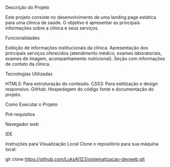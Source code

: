 Descrição do Projeto

Este projeto consiste no desenvolvimento de uma landing page estática para uma clínica de saúde. O objetivo é apresentar as principais informações sobre a clínica e seus serviços.

Funcionalidades

Exibição de informações institucionais da clínica.
Apresentação dos principais serviços oferecidos (atendimento médico, exames laboratoriais, exames de imagem, acompanhamento nutricional).
Seção com informações de contato da clínica.

Tecnologias Utilizadas

HTML5: Para estruturação do conteúdo.
CSS3: Para estilização e design responsivo.
GitHub: Hospedagem do código fonte e documentação do projeto.

Como Executar o Projeto

Pré-requisitos

Navegador web

IDE 

Instruções para Visualização Local
Clone o repositório para sua máquina local:

git clone https://github.com/LuksAl123/sistematizacao-devweb.git 

